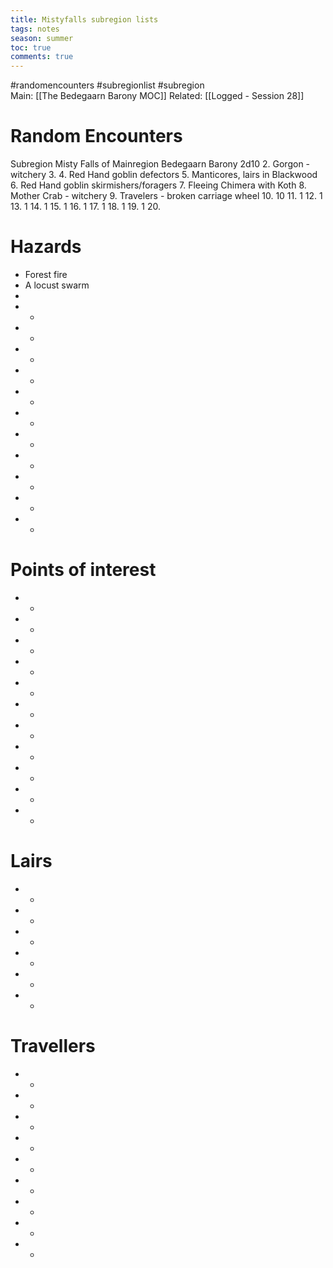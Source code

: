 ---title: Mistyfalls subregion liststags: notesseason: summertoc: truecomments: true---
#randomencounters  #subregionlist #subregion  
Main: [[The Bedegaarn Barony MOC]]
Related:  [[Logged -  Session 28]]

# Random Encounters
Subregion Misty Falls of Mainregion Bedegaarn Barony
2d10
2. Gorgon - witchery
3. 
4. Red Hand goblin defectors
5. Manticores, lairs in Blackwood
6. Red Hand goblin skirmishers/foragers
7. Fleeing Chimera with Koth
8.  Mother Crab - witchery
9. Travelers - broken carriage wheel
10. 10
11. 1
12. 1
13. 1
14. 1
15. 1
16. 1
17. 1
18. 1
19. 1
20. 



# Hazards
- Forest fire
- A locust swarm
- 
- -
- -
- -
- -
- -
- -
- -
- -
- -
- -
- -

# Points of interest
- - 
- -
- -
- -
- -
- -
- -
- -
- -
- -
- -

# Lairs
- -
- -
- -
- -
- -
- -

# Travellers
- -
- -
- -
- -
- -
- -
- -
- -
- -
